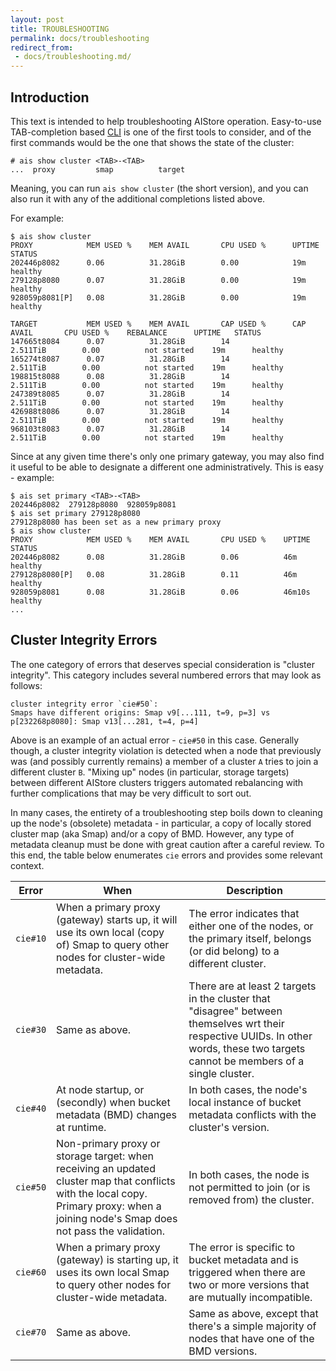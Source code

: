 ```yaml
---
layout: post
title: TROUBLESHOOTING
permalink: docs/troubleshooting
redirect_from:
 - docs/troubleshooting.md/
---
```


## Introduction

This text is intended to help troubleshooting AIStore operation. Easy-to-use TAB-completion based [CLI](../cmd/cli/README.md) is one of the first tools to consider, and of the first commands would be the one that shows the state of the cluster:

```console
# ais show cluster <TAB>-<TAB>
...  proxy         smap          target
```

Meaning, you can run `ais show cluster` (the short version), and you can also run it with any of the additional completions listed above.

For example:

```console
$ ais show cluster
PROXY            MEM USED %    MEM AVAIL       CPU USED %      UPTIME	STATUS
202446p8082      0.06          31.28GiB        0.00            19m   	healthy
279128p8080      0.07          31.28GiB        0.00            19m   	healthy
928059p8081[P]   0.08          31.28GiB        0.00            19m   	healthy

TARGET           MEM USED %    MEM AVAIL       CAP USED %      CAP AVAIL       CPU USED %    REBALANCE      UPTIME	 STATUS
147665t8084      0.07          31.28GiB        14              2.511TiB        0.00          not started    19m  	 healthy
165274t8087      0.07          31.28GiB        14              2.511TiB        0.00          not started    19m 	 healthy
198815t8088      0.08          31.28GiB        14              2.511TiB        0.00          not started    19m 	 healthy
247389t8085      0.07          31.28GiB        14              2.511TiB        0.00          not started    19m 	 healthy
426988t8086      0.07          31.28GiB        14              2.511TiB        0.00          not started    19m 	 healthy
968103t8083      0.07          31.28GiB        14              2.511TiB        0.00          not started    19m 	 healthy
```

Since at any given time there's only one primary gateway, you may also find it useful to be able to designate a different one administratively. This is easy - example:

```console
$ ais set primary <TAB>-<TAB>
202446p8082  279128p8080  928059p8081
$ ais set primary 279128p8080
279128p8080 has been set as a new primary proxy
$ ais show cluster
PROXY            MEM USED %    MEM AVAIL       CPU USED %    UPTIME	 STATUS
202446p8082      0.08          31.28GiB        0.06          46m 	 healthy
279128p8080[P]   0.08          31.28GiB        0.11          46m 	 healthy
928059p8081      0.08          31.28GiB        0.06          46m10s	 healthy
...
```

## Cluster Integrity Errors

The one category of errors that deserves special consideration is "cluster integrity". This category includes several numbered errors that may look as follows:

```
cluster integrity error `cie#50`:
Smaps have different origins: Smap v9[...111, t=9, p=3] vs p[232268p8080]: Smap v13[...281, t=4, p=4]
```

Above is an example of an actual error - `cie#50` in this case. Generally though, a cluster integrity violation is detected when a node that previously was (and possibly currently remains) a member of a cluster `A` tries to join a different cluster `B`. "Mixing up" nodes (in particular, storage targets) between different AIStore clusters triggers automated rebalancing with further complications that may be very difficult to sort out.

In many cases, the entirety of a troubleshooting step boils down to cleaning up the node's (obsolete) metadata - in particular, a copy of locally stored cluster map (aka Smap) and/or a copy of BMD. However, any type of metadata cleanup must be done with great caution after a careful review. To this end, the table below enumerates `cie` errors and provides some relevant context.

| Error | When | Description |
|--- | --- | --- |
| `cie#10` | When a primary proxy (gateway) starts up, it will use its own local (copy of) Smap to query other nodes for cluster-wide metadata. | The error indicates that either one of the nodes, or the primary itself, belongs (or did belong) to a different cluster. |
| `cie#30` | Same as above. | There are at least 2 targets in the cluster that "disagree" between themselves wrt their respective UUIDs. In other words, these two targets cannot be members of a single cluster. |
| `cie#40` | At node startup, or (secondly) when bucket metadata (BMD) changes at runtime. | In both cases, the node's local instance of bucket metadata conflicts with the cluster's version. |
| `cie#50` | Non-primary proxy or storage target: when receiving an updated cluster map that conflicts with the local copy. Primary proxy: when a joining node's Smap does not pass the validation. | In both cases, the node is not permitted to join (or is removed from) the cluster. |
| `cie#60` | When a primary proxy (gateway) is starting up, it uses its own local Smap to query other nodes for cluster-wide metadata. | The error is specific to bucket metadata and is triggered when there are two or more versions that are mutually incompatible. |
| `cie#70` | Same as above. | Same as above, except that there's a simple majority of nodes that have one of the BMD versions. |

